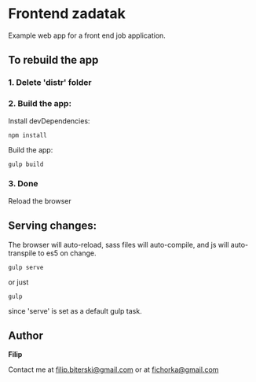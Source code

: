 # Frontend zadatak

Example web app for a front end job application.

## To rebuild the app

### 1. Delete 'distr' folder

### 2. Build the app:

Install devDependencies:

```
npm install
```

Build the app:

```
gulp build
```
### 3. Done

Reload the browser

## Serving changes:

The browser will auto-reload, sass files will auto-compile, and js will auto-transpile to es5 on change.

```
gulp serve
```
or just
```
gulp
```
since 'serve' is set as a default gulp task.

## Author

 **Filip**
 
 Contact me at filip.biterski@gmail.com or at fichorka@gmail.com

